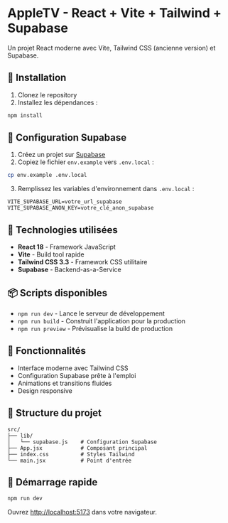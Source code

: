 # AppleTV - React + Vite + Tailwind + Supabase

Un projet React moderne avec Vite, Tailwind CSS (ancienne version) et Supabase.

## 🚀 Installation

1. Clonez le repository
2. Installez les dépendances :
```bash
npm install
```

## 🔧 Configuration Supabase

1. Créez un projet sur [Supabase](https://supabase.com)
2. Copiez le fichier `env.example` vers `.env.local` :
```bash
cp env.example .env.local
```

3. Remplissez les variables d'environnement dans `.env.local` :
```env
VITE_SUPABASE_URL=votre_url_supabase
VITE_SUPABASE_ANON_KEY=votre_clé_anon_supabase
```

## 🎨 Technologies utilisées

- **React 18** - Framework JavaScript
- **Vite** - Build tool rapide
- **Tailwind CSS 3.3** - Framework CSS utilitaire
- **Supabase** - Backend-as-a-Service

## 📦 Scripts disponibles

- `npm run dev` - Lance le serveur de développement
- `npm run build` - Construit l'application pour la production
- `npm run preview` - Prévisualise la build de production

## 🎯 Fonctionnalités

- Interface moderne avec Tailwind CSS
- Configuration Supabase prête à l'emploi
- Animations et transitions fluides
- Design responsive

## 📁 Structure du projet

```
src/
├── lib/
│   └── supabase.js    # Configuration Supabase
├── App.jsx            # Composant principal
├── index.css          # Styles Tailwind
└── main.jsx           # Point d'entrée
```

## 🚀 Démarrage rapide

```bash
npm run dev
```

Ouvrez [http://localhost:5173](http://localhost:5173) dans votre navigateur.
